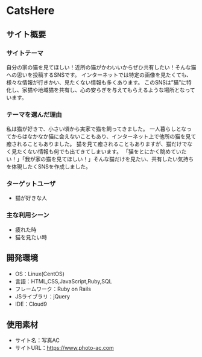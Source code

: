 # CatsHere

## サイト概要
### サイトテーマ
自分の家の猫を見てほしい！近所の猫がかわいいからぜひ共有したい！そんな猫への思いを投稿するSNSです。
インターネットでは特定の画像を見たくても、様々な情報が行きかい、見たくない情報も多くあります。
このSNSは”猫”に特化し、家猫や地域猫を共有し、心の安らぎを与えてもらえるような場所となっています。

### テーマを選んだ理由
私は猫が好きで、小さい頃から実家で猫を飼ってきました。
一人暮らしとなってからはなかなか猫に会えないこともあり、インターネット上で他所の猫を見て癒されることもありました。
猫を見て癒されることもありますが、猫だけでなく見たくない情報も何でも出てきてしまいます。
「猫をとにかく眺めていたい！」「我が家の猫を見てほしい！」そんな猫だけを見たい、共有したい気持ちを体現したくSNSを作成しました。

### ターゲットユーザ
- 猫が好きな人

### 主な利用シーン
- 疲れた時
- 猫を見たい時

## 開発環境
- OS：Linux(CentOS)
- 言語：HTML,CSS,JavaScript,Ruby,SQL
- フレームワーク：Ruby on Rails
- JSライブラリ：jQuery
- IDE：Cloud9

## 使用素材
- サイト名：写真AC
- サイトURL：https://www.photo-ac.com